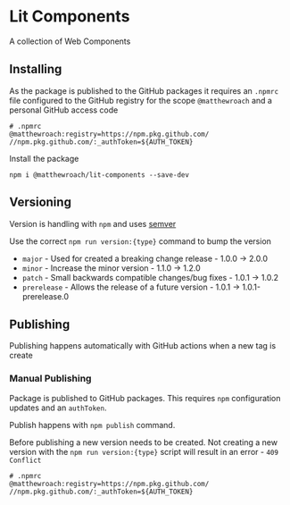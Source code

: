 # Lit Components

A collection of Web Components

## Installing

As the package is published to the GitHub packages it requires an `.npmrc` file configured to the GitHub registry for the scope `@matthewroach` and a personal GitHub access code

```
# .npmrc
@matthewroach:registry=https://npm.pkg.github.com/
//npm.pkg.github.com/:_authToken=${AUTH_TOKEN}

```

Install the package

```
npm i @matthewroach/lit-components --save-dev
```

## Versioning

Version is handling with `npm` and uses [semver](https://semver.org)

Use the correct `npm run version:{type}` command to bump the version

- `major` - Used for created a breaking change release - 1.0.0 -> 2.0.0
- `minor` - Increase the minor version - 1.1.0 -> 1.2.0
- `patch` - Small backwards compatible changes/bug fixes - 1.0.1 -> 1.0.2
- `prerelease` - Allows the release of a future version - 1.0.1 -> 1.0.1-prerelease.0

## Publishing

Publishing happens automatically with GitHub actions when a new tag is create

### Manual Publishing

Package is published to GitHub packages. This requires `npm` configuration updates and an `authToken`.

Publish happens with `npm publish` command.

Before publishing a new version needs to be created. Not creating a new version with the `npm run version:{type}` script will result in an error - `409 Conflict`

```
# .npmrc
@matthewroach:registry=https://npm.pkg.github.com/
//npm.pkg.github.com/:_authToken=${AUTH_TOKEN}
```
